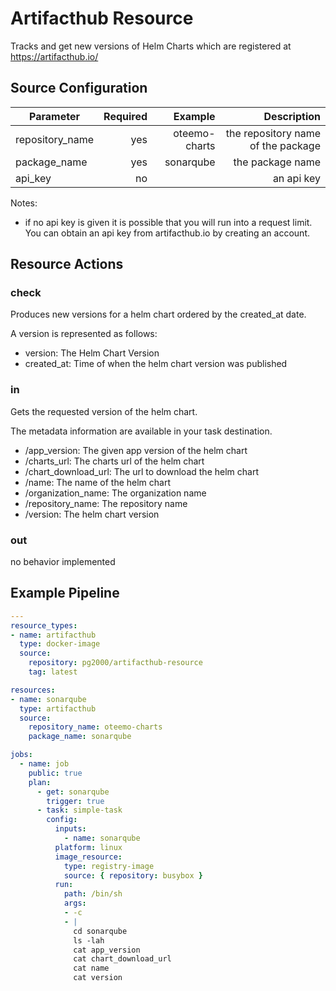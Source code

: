 # Artifacthub Resource

Tracks and get new versions of Helm Charts which are registered 
at https://artifacthub.io/

## Source Configuration

| Parameter         | Required  | Example       | Description                           |
| ------------------|----------:|--------------:|--------------------------------------:|
| repository_name   | yes       | oteemo-charts | the repository name of the package    |
| package_name      | yes       | sonarqube     | the package name                      |
| api_key           | no        | <api-key>     | an api key                            |

Notes:

- if no api key is given it is possible that you will run into a request limit. 
You can obtain an api key from artifacthub.io by creating an account.
  

## Resource Actions

### check

Produces new versions for a helm chart ordered by the created_at date. 

A version is represented as follows:

- version: The Helm Chart Version
- created_at: Time of when the helm chart version was published

### in

Gets the requested version of the helm chart. 

The metadata information are available in your task destination.

- /app_version: The given app version of the helm chart
- /charts_url: The charts url of the helm chart 
- /chart_download_url: The url to download the helm chart
- /name: The name of the helm chart
- /organization_name: The organization name
- /repository_name: The repository name
- /version: The helm chart version

### out

no behavior implemented

## Example Pipeline

```yaml
---
resource_types:
- name: artifacthub
  type: docker-image
  source:
    repository: pg2000/artifacthub-resource
    tag: latest

resources:
- name: sonarqube
  type: artifacthub
  source:
    repository_name: oteemo-charts
    package_name: sonarqube

jobs:
  - name: job
    public: true
    plan:
      - get: sonarqube
        trigger: true
      - task: simple-task
        config:
          inputs:
            - name: sonarqube
          platform: linux
          image_resource:
            type: registry-image
            source: { repository: busybox }
          run:
            path: /bin/sh
            args:
            - -c
            - |
              cd sonarqube
              ls -lah
              cat app_version
              cat chart_download_url
              cat name
              cat version

```
